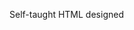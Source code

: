 Self-taught HTML designed
              
 
 
 
      
 
 
                                                                                                            